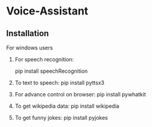 # Voice-Assistant

## Installation
For windows users

1) For speech recognition:

      pip install speechRecognition

2) To text to speech:
      pip install pyttsx3

3) For advance control on browser:
      pip install pywhatkit

4) To get wikipedia data:
      pip install wikipedia

5) To get funny jokes:
      pip install pyjokes
